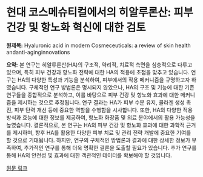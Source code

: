 # 현대 코스메슈티컬에서의 히알루론산: 피부 건강 및 항노화 혁신에 대한 검토

**원제목:** Hyaluronic acid in modern Cosmeceuticals: a review of skin health andanti-aginginnovations

**요약:** 본 연구는 히알루론산(HA)의 구조적, 약리적, 치료적 측면을 심층적으로 다루고 있으며, 특히 피부 건강과 항노화 전략에 대한 HA의 적용에 초점을 맞추고 있습니다.  연구는 HA의 다양한 특성과 기능을 분석하여, 피부에서의 작용 메커니즘을 규명하고자 하였습니다.  구체적인 연구 방법론은 명시되지 않았으나, HA의 구조 및 기능에 대한 기존 연구들을 종합적으로 분석하고, 이를 바탕으로 피부 건강 및 항노화 효과에 대한 메커니즘을 제시하는 것으로 추정됩니다.  연구 결과는 HA가 피부 수분 유지, 콜라겐 생성 촉진, 피부 탄력 개선 등에 중요한 역할을 수행함을 시사합니다.  또한, HA의 다양한 적용 방식과 효능에 대한 정보를 제공하여, 항노화 화장품 및 의료 분야에서의 활용 가능성을 높였습니다.  결론적으로, 본 연구는 HA의 피부 건강 및 항노화 효과에 대한 과학적 근거를 제시하며, 향후 HA를 활용한 다양한 피부 치료 및 관리 전략 개발에 중요한 기여를 할 것으로 기대됩니다.  하지만, 연구의 구체적인 방법론과 결과에 대한 상세한 정보가 부족하여, 추가적인 연구를 통해 더욱 명확한 결론을 도출할 필요가 있습니다.  추가 연구를 통해 HA의 안전성 및 효과에 대한 객관적인 데이터를 확보해야 할 것입니다.

[원문 링크](https://www.researchgate.net/profile/Om-Prakash-86/publication/393792705_Hyaluronic_acid_in_modern_Cosmeceuticals_a_review_of_skin_health_and_anti-aging_innovations/links/687a744e4f72461c714f46b7/Hyaluronic-acid-in-modern-Cosmeceuticals-a-review-of-skin-health-and-anti-aging-innovations.pdf)

